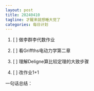 ```yaml
---
layout: post
title: 20240410
tagline: 才醒来就想睡大觉了
categories: 每日计划
---
```




1. [ ] 做李群李代数作业

2. [ ] 看Griffths电动力学第二章

3. [ ] 理解Deligne算比较定理的大致步骤

4. [ ] 改作业1+1

一句话总结：
